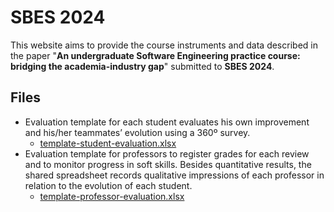 # SBES 2024

This website aims to provide the course instruments and data described in the paper "**An undergraduate Software Engineering practice course: bridging the academia-industry gap**" submitted to **SBES 2024**.

## Files
- Evaluation template for each student evaluates his own improvement and his/her teammates’ evolution using a 360º survey.
  - [template-student-evaluation.xlsx](https://github.com/FabricaDeSoftwareINF/sbes2024/blob/6b4e65e573bd32702505d5d90a30018e6924e0a7/files/template-student-evaluation.xlsx)
- Evaluation template for professors to register grades for each review and to monitor progress in soft skills. Besides quantitative results, the shared spreadsheet records qualitative impressions of each professor in relation to the evolution of each student.
  - [template-professor-evaluation.xlsx](https://github.com/FabricaDeSoftwareINF/sbes2024/blob/6b4e65e573bd32702505d5d90a30018e6924e0a7/files/template-professor-evaluation.xlsx)
